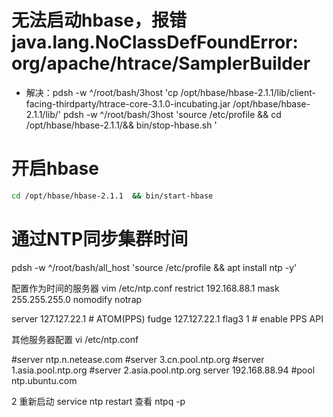 # 无法启动hbase，报错java.lang.NoClassDefFoundError: org/apache/htrace/SamplerBuilder

 - 解决：pdsh -w ^/root/bash/3host 'cp /opt/hbase/hbase-2.1.1/lib/client-facing-thirdparty/htrace-core-3.1.0-incubating.jar /opt/hbase/hbase-2.1.1/lib/'
pdsh -w ^/root/bash/3host 'source /etc/profile && cd /opt/hbase/hbase-2.1.1/&&  bin/stop-hbase.sh '


# 开启hbase
```sh
cd /opt/hbase/hbase-2.1.1  && bin/start-hbase
```
# 通过NTP同步集群时间
pdsh -w ^/root/bash/all_host 'source /etc/profile && apt install ntp -y'

配置作为时间的服务器
vim /etc/ntp.conf
restrict 192.168.88.1 mask 255.255.255.0 nomodify notrap

server 127.127.22.1                   # ATOM(PPS)
fudge 127.127.22.1 flag3 1            # enable PPS API

其他服务器配置
vi /etc/ntp.conf


#server ntp.n.netease.com
#server 3.cn.pool.ntp.org
#server 1.asia.pool.ntp.org
#server 2.asia.pool.ntp.org
server 192.168.88.94
#pool ntp.ubuntu.com


2 重新启动
service ntp restart
查看
ntpq -p
